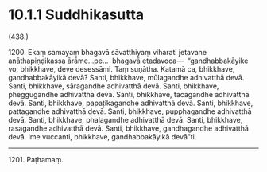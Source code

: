 # 10.1.1 Suddhikasutta

(438.)

1200\. Ekaṃ samayaṃ bhagavā sāvatthiyaṃ viharati jetavane anāthapiṇḍikassa ārāme…pe…  bhagavā etadavoca—  “gandhabbakāyike vo, bhikkhave, deve desessāmi. Taṃ suṇātha. Katamā ca, bhikkhave, gandhabbakāyikā devā? Santi, bhikkhave, mūlagandhe adhivatthā devā. Santi, bhikkhave, sāragandhe adhivatthā devā. Santi, bhikkhave, pheggugandhe adhivatthā devā. Santi, bhikkhave, tacagandhe adhivatthā devā. Santi, bhikkhave, papaṭikagandhe adhivatthā devā. Santi, bhikkhave, pattagandhe adhivatthā devā. Santi, bhikkhave, pupphagandhe adhivatthā devā. Santi, bhikkhave, phalagandhe adhivatthā devā. Santi, bhikkhave, rasagandhe adhivatthā devā. Santi, bhikkhave, gandhagandhe adhivatthā devā. Ime vuccanti, bhikkhave, gandhabbakāyikā devā”ti.

---

1201\. Paṭhamaṃ.
